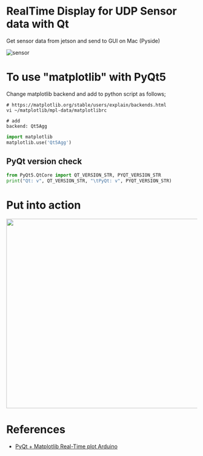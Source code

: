 # RealTime Display for UDP Sensor data with Qt

Get sensor data from jetson and send to GUI on Mac (Pyside)

![sensor](https://user-images.githubusercontent.com/48679574/205445600-a379f2f5-a2ea-4c57-9166-6b7614148d82.png)

# To use "matplotlib" with PyQt5

Change matplotlib backend and add to python script as follows;
```
# https://matplotlib.org/stable/users/explain/backends.html
vi ~/matplotlib/mpl-data/matplotlibrc

# add
backend: Qt5Agg
```
```python
import matplotlib
matplotlib.use('Qt5Agg')
```

## PyQt version check
```python
from PyQt5.QtCore import QT_VERSION_STR, PYQT_VERSION_STR
print("Qt: v", QT_VERSION_STR, "\tPyQt: v", PYQT_VERSION_STR)
```

# Put into action
<img src="https://user-images.githubusercontent.com/48679574/205445655-6d08e0eb-d415-47de-8971-fa3250fc521b.gif" width="600" height="500"/>



# References
- [PyQt + Matplotlib Real-Time plot Arduino](https://org-technology.com/posts/pyqt-matplotlib-realtime-plot-3.html)
